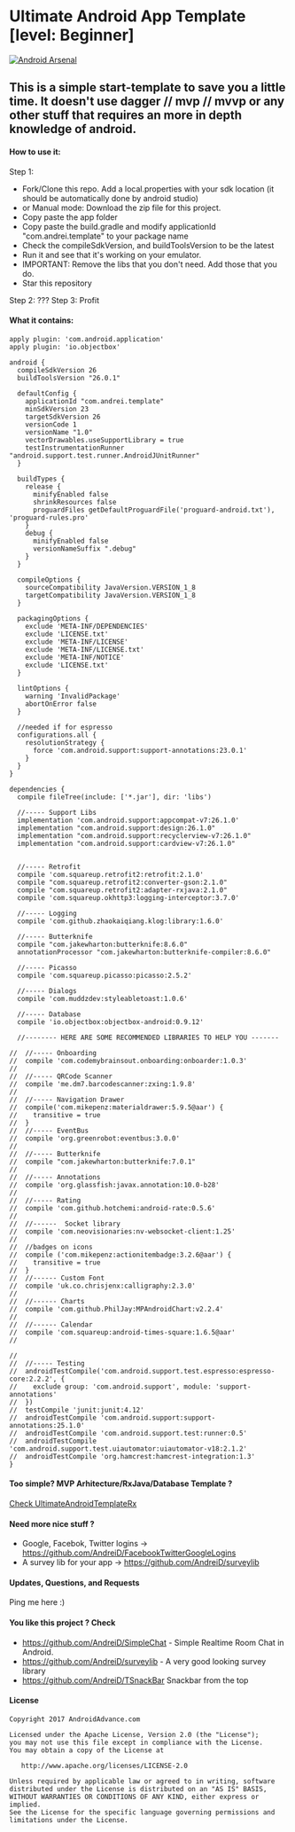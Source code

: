 Ultimate Android App Template [level: Beginner]
==========================

[![Android Arsenal](https://img.shields.io/badge/Android%20Arsenal-UltimateAndroidAppTemplate-brightgreen.svg?style=flat)](http://android-arsenal.com/details/3/2781)

## This is a simple start-template to save you a little time. It doesn't use dagger // mvp // mvvp or any other stuff that requires an more in depth knowledge of android.

#### How to use it:

Step 1:

* Fork/Clone this repo. Add a local.properties with your sdk location (it should be automatically done by android studio)
* or Manual mode: Download the zip file for this project.
* Copy paste the app folder
* Copy paste the build.gradle and modify applicationId "com.andrei.template" to your package name
* Check the compileSdkVersion, and buildToolsVersion to be the latest
* Run it and see that it's working on your emulator.
* IMPORTANT: Remove the libs that you don't need. Add those that you do.
* Star this repository

Step 2: ???
Step 3: Profit

#### What it contains:

~~~~
apply plugin: 'com.android.application'
apply plugin: 'io.objectbox'

android {
  compileSdkVersion 26
  buildToolsVersion "26.0.1"

  defaultConfig {
    applicationId "com.andrei.template"
    minSdkVersion 23
    targetSdkVersion 26
    versionCode 1
    versionName "1.0"
    vectorDrawables.useSupportLibrary = true
    testInstrumentationRunner "android.support.test.runner.AndroidJUnitRunner"
  }

  buildTypes {
    release {
      minifyEnabled false
      shrinkResources false
      proguardFiles getDefaultProguardFile('proguard-android.txt'), 'proguard-rules.pro'
    }
    debug {
      minifyEnabled false
      versionNameSuffix ".debug"
    }
  }

  compileOptions {
    sourceCompatibility JavaVersion.VERSION_1_8
    targetCompatibility JavaVersion.VERSION_1_8
  }

  packagingOptions {
    exclude 'META-INF/DEPENDENCIES'
    exclude 'LICENSE.txt'
    exclude 'META-INF/LICENSE'
    exclude 'META-INF/LICENSE.txt'
    exclude 'META-INF/NOTICE'
    exclude 'LICENSE.txt'
  }

  lintOptions {
    warning 'InvalidPackage'
    abortOnError false
  }

  //needed if for espresso
  configurations.all {
    resolutionStrategy {
      force 'com.android.support:support-annotations:23.0.1'
    }
  }
}

dependencies {
  compile fileTree(include: ['*.jar'], dir: 'libs')

  //----- Support Libs
  implementation 'com.android.support:appcompat-v7:26.1.0'
  implementation "com.android.support:design:26.1.0"
  implementation "com.android.support:recyclerview-v7:26.1.0"
  implementation "com.android.support:cardview-v7:26.1.0"


  //----- Retrofit
  compile 'com.squareup.retrofit2:retrofit:2.1.0'
  compile "com.squareup.retrofit2:converter-gson:2.1.0"
  compile "com.squareup.retrofit2:adapter-rxjava:2.1.0"
  compile 'com.squareup.okhttp3:logging-interceptor:3.7.0'

  //----- Logging
  compile 'com.github.zhaokaiqiang.klog:library:1.6.0'

  //----- Butterknife
  compile "com.jakewharton:butterknife:8.6.0"
  annotationProcessor "com.jakewharton:butterknife-compiler:8.6.0"

  //----- Picasso
  compile 'com.squareup.picasso:picasso:2.5.2'

  //----- Dialogs
  compile 'com.muddzdev:styleabletoast:1.0.6'

  //----- Database
  compile 'io.objectbox:objectbox-android:0.9.12'

  //-------- HERE ARE SOME RECOMMENDED LIBRARIES TO HELP YOU -------

//  //----- Onboarding
//  compile 'com.codemybrainsout.onboarding:onboarder:1.0.3'
//
//  //----- QRCode Scanner
//  compile 'me.dm7.barcodescanner:zxing:1.9.8'
//
//  //----- Navigation Drawer
//  compile('com.mikepenz:materialdrawer:5.9.5@aar') {
//    transitive = true
//  }
//  //----- EventBus
//  compile 'org.greenrobot:eventbus:3.0.0'
//
//  //----- Butterknife
//  compile "com.jakewharton:butterknife:7.0.1"
//
//  //----- Annotations
//  compile 'org.glassfish:javax.annotation:10.0-b28'
//
//  //----- Rating
//  compile 'com.github.hotchemi:android-rate:0.5.6'
//
//  //------  Socket library
//  compile 'com.neovisionaries:nv-websocket-client:1.25'
//
//  //badges on icons
//  compile ('com.mikepenz:actionitembadge:3.2.6@aar') {
//    transitive = true
//  }
//  //------ Custom Font
//  compile 'uk.co.chrisjenx:calligraphy:2.3.0'
//
//  //------ Charts
//  compile 'com.github.PhilJay:MPAndroidChart:v2.2.4'
//
//  //------ Calendar
//  compile 'com.squareup:android-times-square:1.6.5@aar'
//

//
//  //----- Testing
//  androidTestCompile('com.android.support.test.espresso:espresso-core:2.2.2', {
//    exclude group: 'com.android.support', module: 'support-annotations'
//  })
//  testCompile 'junit:junit:4.12'
//  androidTestCompile 'com.android.support:support-annotations:25.1.0'
//  androidTestCompile 'com.android.support.test:runner:0.5'
//  androidTestCompile 'com.android.support.test.uiautomator:uiautomator-v18:2.1.2'
//  androidTestCompile 'org.hamcrest:hamcrest-integration:1.3'
}
~~~~

#### Too simple? MVP Arhitecture/RxJava/Database Template ?

[Check UltimateAndroidTemplateRx](https://github.com/AndreiD/UltimateAndroidTemplateRx)


#### Need more nice stuff ?

- Google, Facebok, Twitter logins -> https://github.com/AndreiD/FacebookTwitterGoogleLogins
- A survey lib for your app -> https://github.com/AndreiD/surveylib

#### Updates, Questions, and Requests

Ping me here :)


#### You like this project ? Check
- https://github.com/AndreiD/SimpleChat - Simple Realtime Room Chat in Android.
- https://github.com/AndreiD/surveylib - A very good looking survey library
- https://github.com/AndreiD/TSnackBar Snackbar from the top


#### License

~~~~
Copyright 2017 AndroidAdvance.com

Licensed under the Apache License, Version 2.0 (the "License");
you may not use this file except in compliance with the License.
You may obtain a copy of the License at

   http://www.apache.org/licenses/LICENSE-2.0

Unless required by applicable law or agreed to in writing, software
distributed under the License is distributed on an "AS IS" BASIS,
WITHOUT WARRANTIES OR CONDITIONS OF ANY KIND, either express or implied.
See the License for the specific language governing permissions and
limitations under the License.
~~~~
